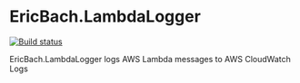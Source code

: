 # EricBach.LambdaLogger
[![Build status](https://ci.appveyor.com/api/projects/status/ls6pp14mi7duk1if?svg=true)](https://ci.appveyor.com/project/eric-bach/ericbach-lambdalogger)

EricBach.LambdaLogger logs AWS Lambda messages to AWS CloudWatch Logs
